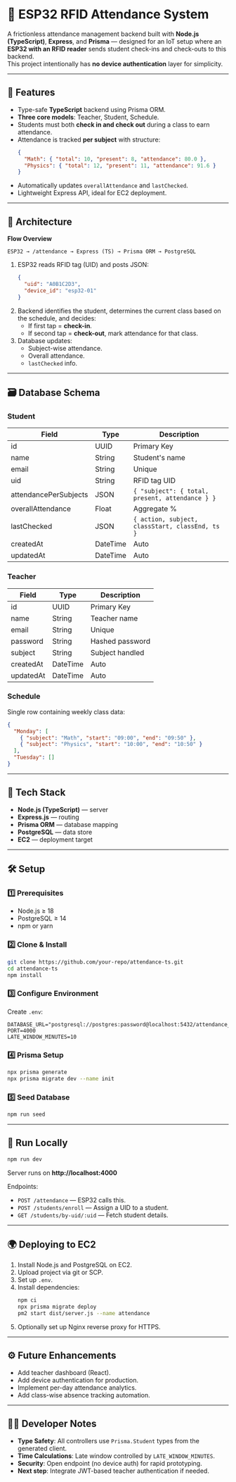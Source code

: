 # 🧠 ESP32 RFID Attendance System

A frictionless attendance management backend built with **Node.js (TypeScript)**, **Express**, and **Prisma** — designed for an IoT setup where an **ESP32 with an RFID reader** sends student check-ins and check-outs to this backend.  
This project intentionally has **no device authentication** layer for simplicity.

---

## 🚀 Features
- Type-safe **TypeScript** backend using Prisma ORM.
- **Three core models**: Teacher, Student, Schedule.
- Students must both **check in and check out** during a class to earn attendance.
- Attendance is tracked **per subject** with structure:
  ```json
  {
    "Math": { "total": 10, "present": 8, "attendance": 80.0 },
    "Physics": { "total": 12, "present": 11, "attendance": 91.6 }
  }
  ```
- Automatically updates `overallAttendance` and `lastChecked`.
- Lightweight Express API, ideal for EC2 deployment.

---

## 🧩 Architecture
**Flow Overview**

```
ESP32 → /attendance → Express (TS) → Prisma ORM → PostgreSQL
```

1. ESP32 reads RFID tag (UID) and posts JSON:
   ```json
   {
     "uid": "A0B1C2D3",
     "device_id": "esp32-01"
   }
   ```
2. Backend identifies the student, determines the current class based on the schedule, and decides:
   - If first tap = **check-in**.
   - If second tap = **check-out**, mark attendance for that class.
3. Database updates:
   - Subject-wise attendance.
   - Overall attendance.
   - `lastChecked` info.

---

## 🗃️ Database Schema
### Student
| Field | Type | Description |
|--------|------|-------------|
| id | UUID | Primary Key |
| name | String | Student's name |
| email | String | Unique |
| uid | String | RFID tag UID |
| attendancePerSubjects | JSON | `{ "subject": { total, present, attendance } }` |
| overallAttendance | Float | Aggregate % |
| lastChecked | JSON | `{ action, subject, classStart, classEnd, ts }` |
| createdAt | DateTime | Auto |
| updatedAt | DateTime | Auto |

### Teacher
| Field | Type | Description |
|--------|------|-------------|
| id | UUID | Primary Key |
| name | String | Teacher name |
| email | String | Unique |
| password | String | Hashed password |
| subject | String | Subject handled |
| createdAt | DateTime | Auto |
| updatedAt | DateTime | Auto |

### Schedule
Single row containing weekly class data:
```json
{
  "Monday": [
    { "subject": "Math", "start": "09:00", "end": "09:50" },
    { "subject": "Physics", "start": "10:00", "end": "10:50" }
  ],
  "Tuesday": []
}
```

---

## 🧰 Tech Stack
- **Node.js (TypeScript)** — server
- **Express.js** — routing
- **Prisma ORM** — database mapping
- **PostgreSQL** — data store
- **EC2** — deployment target

---

## 🛠️ Setup

### 1️⃣ Prerequisites
- Node.js ≥ 18
- PostgreSQL ≥ 14
- npm or yarn

### 2️⃣ Clone & Install
```bash
git clone https://github.com/your-repo/attendance-ts.git
cd attendance-ts
npm install
```

### 3️⃣ Configure Environment
Create `.env`:
```env
DATABASE_URL="postgresql://postgres:password@localhost:5432/attendance_db"
PORT=4000
LATE_WINDOW_MINUTES=10
```

### 4️⃣ Prisma Setup
```bash
npx prisma generate
npx prisma migrate dev --name init
```

### 5️⃣ Seed Database
```bash
npm run seed
```

---

## 🧪 Run Locally
```bash
npm run dev
```
Server runs on **http://localhost:4000**

Endpoints:
- `POST /attendance` — ESP32 calls this.
- `POST /students/enroll` — Assign a UID to a student.
- `GET /students/by-uid/:uid` — Fetch student details.

---

## 🌍 Deploying to EC2
1. Install Node.js and PostgreSQL on EC2.
2. Upload project via git or SCP.
3. Set up `.env`.
4. Install dependencies:
   ```bash
   npm ci
   npx prisma migrate deploy
   pm2 start dist/server.js --name attendance
   ```
5. Optionally set up Nginx reverse proxy for HTTPS.

---

## ⚙️ Future Enhancements
- Add teacher dashboard (React).
- Add device authentication for production.
- Implement per-day attendance analytics.
- Add class-wise absence tracking automation.

---

## 🧑‍💻 Developer Notes
- **Type Safety**: All controllers use `Prisma.Student` types from the generated client.
- **Time Calculations**: Late window controlled by `LATE_WINDOW_MINUTES`.
- **Security**: Open endpoint (no device auth) for rapid prototyping.
- **Next step**: Integrate JWT-based teacher authentication if needed.